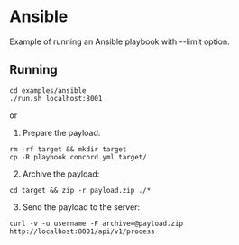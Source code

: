 # Ansible

Example of running an Ansible playbook with --limit option.

## Running

```
cd examples/ansible
./run.sh localhost:8001
```

or

1. Prepare the payload:

```
rm -rf target && mkdir target
cp -R playbook concord.yml target/
```

2. Archive the payload:

```
cd target && zip -r payload.zip ./*
```

3. Send the payload to the server:

```
curl -v -u username -F archive=@payload.zip http://localhost:8001/api/v1/process
```